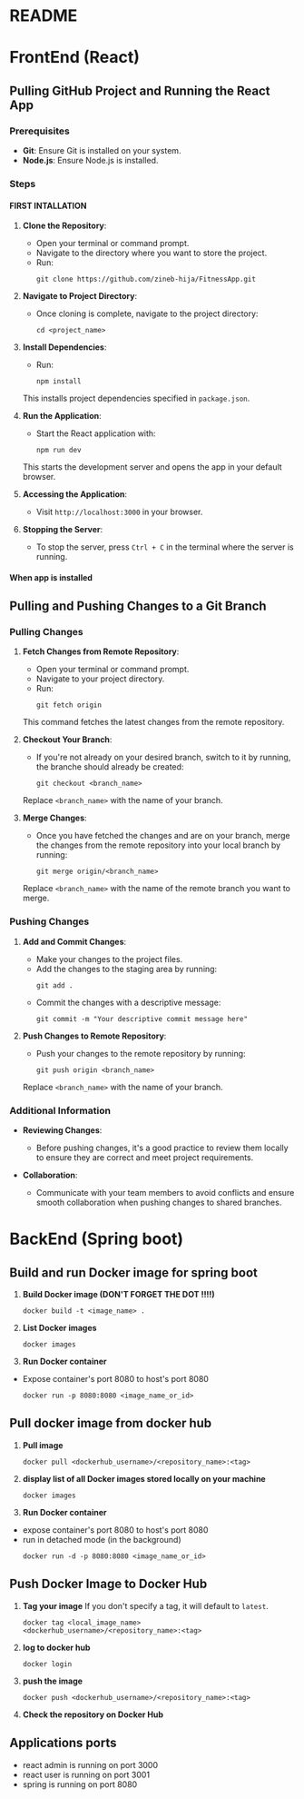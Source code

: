 # README

# FrontEnd (React)

## Pulling GitHub Project and Running the React App

### Prerequisites
- **Git**: Ensure Git is installed on your system.
- **Node.js**: Ensure Node.js is installed. 

### Steps

#### FIRST INTALLATION

1. **Clone the Repository**:
   - Open your terminal or command prompt.
   - Navigate to the directory where you want to store the project.
   - Run:
     ```
     git clone https://github.com/zineb-hija/FitnessApp.git
     ```

2. **Navigate to Project Directory**:
   - Once cloning is complete, navigate to the project directory:
     ```
     cd <project_name>
     ```

3. **Install Dependencies**:
   - Run:
     ```
     npm install
     ```
   This installs project dependencies specified in `package.json`.

4. **Run the Application**:
   - Start the React application with:
     ```
     npm run dev
     ```
   This starts the development server and opens the app in your default browser.

5. **Accessing the Application**:
   - Visit `http://localhost:3000` in your browser.

6. **Stopping the Server**:
   - To stop the server, press `Ctrl + C` in the terminal where the server is running. 

#### When app is installed

## Pulling and Pushing Changes to a Git Branch

### Pulling Changes

1. **Fetch Changes from Remote Repository**:
   - Open your terminal or command prompt.
   - Navigate to your project directory.
   - Run:
     ```
     git fetch origin
     ```
   This command fetches the latest changes from the remote repository.

2. **Checkout Your Branch**:
   - If you're not already on your desired branch, switch to it by running, the branche should already be created:
     ```
     git checkout <branch_name>
     ```
   Replace `<branch_name>` with the name of your branch.

3. **Merge Changes**:
   - Once you have fetched the changes and are on your branch, merge the changes from the remote repository into your local branch by running:
     ```
     git merge origin/<branch_name>
     ```
   Replace `<branch_name>` with the name of the remote branch you want to merge.

### Pushing Changes

1. **Add and Commit Changes**:
   - Make your changes to the project files.
   - Add the changes to the staging area by running:
     ```
     git add .
     ```
   - Commit the changes with a descriptive message:
     ```
     git commit -m "Your descriptive commit message here"
     ```

2. **Push Changes to Remote Repository**:
   - Push your changes to the remote repository by running:
     ```
     git push origin <branch_name>
     ```
   Replace `<branch_name>` with the name of your branch.

### Additional Information

- **Reviewing Changes**:
  - Before pushing changes, it's a good practice to review them locally to ensure they are correct and meet project requirements.

- **Collaboration**:
  - Communicate with your team members to avoid conflicts and ensure smooth collaboration when pushing changes to shared branches.

# BackEnd (Spring boot)

## Build and run Docker image for spring boot

1. **Build Docker image (DON'T FORGET THE DOT !!!!)**
      ```
      docker build -t <image_name> .
      ```
    
 2. **List Docker images**
      ```
      docker images
      ```
    
 3. **Run Docker container** 
 - Expose container's port 8080 to host's port 8080
   ```
   docker run -p 8080:8080 <image_name_or_id>	
   ```

## Pull docker image from docker hub

1. **Pull image**
      ```
      docker pull <dockerhub_username>/<repository_name>:<tag>
      ```
2. **display list of all Docker images stored locally on your machine**
      ```
      docker images
      ```
3. **Run Docker container** 
 - expose container's port 8080 to host's port 8080
 - run in detached mode (in the background)
   ```
   docker run -d -p 8080:8080 <image_name_or_id>	
   ```

## Push Docker Image to Docker Hub

1. **Tag your image**
 If you don't specify a tag, it will default to `latest`.
   ```
   docker tag <local_image_name> <dockerhub_username>/<repository_name>:<tag>
   ```
2. **log to docker hub**
   ```
   docker login
   ```

3. **push the image**
   ```
   docker push <dockerhub_username>/<repository_name>:<tag>
   ```
4. **Check the repository on Docker Hub**


## Applications ports
- react admin is running on port 3000
- react user is running on port 3001
- spring is running on port 8080
